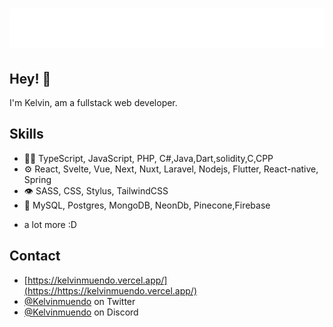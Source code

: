 <h1 align="center">
  <img src="name.svg" alt="Kelvin Muendo" />
</h1>

## Hey! 👋
I'm Kelvin, am a fullstack web developer.

## Skills
- 👨‍💻 TypeScript, JavaScript, PHP, C#,Java,Dart,solidity,C,CPP
- ⚙️ React, Svelte, Vue, Next, Nuxt, Laravel, Nodejs, Flutter, React-native, Spring
- 👁️ SASS, CSS, Stylus, TailwindCSS
- 💽 MySQL, Postgres, MongoDB, NeonDb, Pinecone,Firebase
+ a lot more :D

## Contact
- [https://kelvinmuendo.vercel.app/](https://https://kelvinmuendo.vercel.app/)
- [@Kelvinmuendo](https://twitter.com/kelvinmuendo) on Twitter
- [@Kelvinmuendo](./) on Discord
